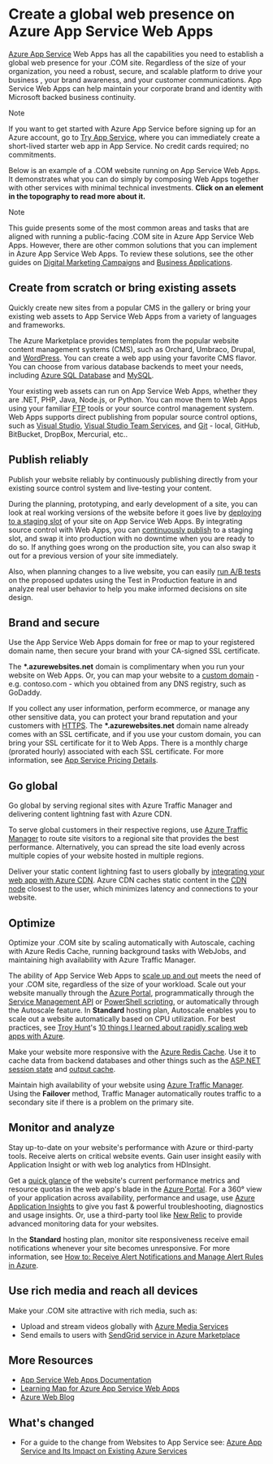 <properties 
    pageTitle="Create a global web presence on Azure App Service Web Apps" 
    description="This guide provides a technical overview of how to host your organization's (.COM) site on Azure App Service Web Apps. This includes deployment, custom domains, SSL, and monitoring." 
    editor="jimbe" 
    manager="wpickett" 
    authors="cephalin" 
    services="app-service\web" 
    documentationCenter=""/>

<tags 
    ms.service="app-service-web" 
    ms.workload="web" 
    ms.tgt_pltfrm="na" 
    ms.devlang="na" 
    ms.topic="article" 
    ms.date="12/10/2015" 
    ms.author="cephalin"/>


# Create a global web presence on Azure App Service Web Apps
[Azure App Service](http://go.microsoft.com/fwlink/?LinkId=529714) Web Apps has all the capabilities you need to establish a global web presence for your .COM site. Regardless of the size of your organization, you need a robust, secure, and scalable platform to drive your business , your brand awareness, and your customer communications. App Service Web Apps can help maintain your corporate brand and identity with Microsoft backed business continuity.

> [!NOTE]
> If you want to get started with Azure App Service before signing up for an Azure account, go to [Try App Service](http://go.microsoft.com/fwlink/?LinkId=523751), where you can immediately create a short-lived starter web app in App Service. No credit cards required; no commitments.
> 
> 
Below is an example of a .COM website running on App Service Web Apps. It demonstrates what you can do simply by composing Web Apps together with other services with minimal technical investments. **Click on an element in the topography to read more about it.** 

<object type="image/svg+xml" data="https://sidneyhcontent.blob.core.windows.net/documentation/corp-website-visio.svg" width="100%" height="100%"></object>

> [!NOTE]
> This guide presents some of the most common areas and tasks that are aligned with running a public-facing .COM site in Azure App Service Web Apps. However, there are other common solutions that you can implement in Azure App Service Web Apps. To review these solutions, see the other guides on [Digital Marketing Campaigns](web-sites-digital-marketing-application-solution-overview.md) and [Business Applications](web-sites-business-application-solution-overview.md).
> 
> 
## Create from scratch or bring existing assets
Quickly create new sites from a popular CMS in the gallery or bring your existing web assets to App Service Web Apps from a variety of languages and frameworks.

The Azure Marketplace provides templates from the popular website content management systems (CMS), such as Orchard, Umbraco, Drupal, and [WordPress](web-sites-php-web-site-gallery.md). You can create a web app using your favorite CMS flavor. You can choose from various database backends to meet your needs, including [Azure SQL Database](web-sites-dotnet-deploy-aspnet-mvc-app-membership-oauth-sql-database.md) and [MySQL](web-sites-php-mysql-deploy-use-git.md).

Your existing web assets can run on App Service Web Apps, whether they are .NET, PHP, Java, Node.js, or Python. You can move them to Web Apps using your familiar [FTP](web-sites-deploy.md#ftp) tools or your source control management system. Web Apps supports direct publishing from popular source control options, such as [Visual Studio](web-sites-dotnet-get-started.md), [Visual Studio Team Services](../cloud-services-continuous-delivery-use-vso.md), and [Git](web-sites-publish-source-control.md) - local, GitHub, BitBucket, DropBox, Mercurial, etc..

## Publish reliably
Publish your website reliably by continuously publishing directly from your existing source control system and live-testing your content. 

During the planning, prototyping, and early development of a site, you can look at real working versions of the website before it goes live by [deploying to a staging slot](web-sites-staged-publishing.md) of your site on App Service Web Apps. By integrating source control with Web Apps, you can [continuously publish](http://rickrainey.com/2014/01/21/continuous-deployment-github-with-azure-web-sites-and-staged-publishing/) to a staging slot, and swap it into production with no downtime when you are ready to do so. If anything goes wrong on the production site, you can also swap it out for a previous version of your site immediately. 

Also, when planning changes to a live website, you can easily [run A/B tests](http://blogs.msdn.com/b/tomholl/archive/2014/11/10/a-b-testing-with-azure-websites.aspx) on the proposed updates using the Test in Production feature in and analyze real user behavior to help you make informed decisions on site design.

## Brand and secure
Use the App Service Web Apps domain for free or map to your registered domain name, then secure your brand with your CA-signed SSL certificate.

The **\*.azurewebsites.net** domain is complimentary when you run your website on Web Apps. Or, you can map your website to a [custom domain](web-sites-custom-domain-name.md) - e.g. contoso.com - which you obtained from any DNS registry, such as GoDaddy.

If you collect any user information, perform ecommerce, or manage any other sensitive data, you can protect your brand reputation and your customers with [HTTPS](web-sites-configure-ssl-certificate.md). The **\*.azurewebsites.net** domain name already comes with an SSL certificate, and if you use your custom domain, you can bring your SSL certificate for it to Web Apps. There is a monthly charge (prorated hourly) associated with each SSL certificate. For more information, see [App Service Pricing Details](/pricing/details/app-service/#ssl-connections).

## Go global
Go global by serving regional sites with Azure Traffic Manager and delivering content lightning fast with Azure CDN.

To serve global customers in their respective regions, use [Azure Traffic Manager](http://www.hanselman.com/blog/CloudPowerHowToScaleAzureWebsitesGloballyWithTrafficManager.aspx) to route site visitors to a regional site that provides the best performance. Alternatively, you can spread the site load evenly across multiple copies of your website hosted in multiple regions.

Deliver your static content lightning fast to users globally by [integrating your web app with Azure CDN](cdn-websites-with-cdn.md). Azure CDN caches static content in the [CDN node](https://msdn.microsoft.com/library/azure/gg680302.aspx) closest to the user, which minimizes latency and connections to your website.

## Optimize
Optimize your .COM site by scaling automatically with Autoscale, caching with Azure Redis Cache, running background tasks with WebJobs, and maintaining high availability with Azure Traffic Manager.

The ability of App Service Web Apps to [scale up and out](web-sites-scale.md) meets the need of your .COM site, regardless of the size of your workload. Scale out your website manually through the [Azure Portal](https://portal.azure.com), programmatically through the [Service Management API](https://msdn.microsoft.com/library/azure/ee460799.aspx) or [PowerShell scripting](https://msdn.microsoft.com/library/azure/jj152841.aspx), or automatically through the Autoscale feature. In **Standard** hosting plan, Autoscale enables you to scale out a website automatically based on CPU utilization. For best practices, see [Troy Hunt](https://twitter.com/troyhunt)'s [10 things I learned about rapidly scaling web apps with Azure](http://www.troyhunt.com/2014/09/10-things-i-learned-about-rapidly.html).

Make your website more responsive with the [Azure Redis Cache](/blog/2014/06/05/mvc-movie-app-with-azure-redis-cache-in-15-minutes/). Use it to cache data from backend databases and other things such as the [ASP.NET session state](https://msdn.microsoft.com/library/azure/dn690522.aspx) and [output cache](https://msdn.microsoft.com/library/azure/dn798898.aspx).

Maintain high availability of your website using [Azure Traffic Manager](http://www.hanselman.com/blog/CloudPowerHowToScaleAzureWebsitesGloballyWithTrafficManager.aspx). Using the **Failover** method, Traffic Manager automatically routes traffic to a secondary site if there is a problem on the primary site.

## Monitor and analyze
Stay up-to-date on your website's performance with Azure or third-party tools. Receive alerts on critical website events. Gain user insight easily with Application Insight or with web log analytics from HDInsight. 

Get a [quick glance](web-sites-monitor.md) of the website's current performance metrics and resource quotas in the web app's blade in the [Azure Portal](https://portal.azure.com). For a 360° view of your application across availability, performance and usage, use [Azure Application Insights](http://blogs.msdn.com/b/visualstudioalm/archive/2015/01/07/application-insights-and-azure-websites.aspx) to give you fast & powerful troubleshooting, diagnostics and usage insights. Or, use a third-party tool like [New Relic](../store-new-relic-cloud-services-dotnet-application-performance-management.md) to provide advanced monitoring data for your websites.

In the **Standard** hosting plan, monitor site responsiveness receive email notifications whenever your site becomes unresponsive. For more information, see [How to: Receive Alert Notifications and Manage Alert Rules in Azure](http://msdn.microsoft.com/library/windowsazure/dn306638.aspx).

## Use rich media and reach all devices
Make your .COM site attractive with rich media, such as:

* Upload and stream videos globally with [Azure Media Services](http://blogs.technet.com/b/cbernier/archive/2013/09/03/windows-azure-media-services-and-web-sites.aspx)
* Send emails to users with [SendGrid service in Azure Marketplace](sendgrid-dotnet-how-to-send-email.md)

## More Resources
* [App Service Web Apps Documentation](/services/app-service/web/)
* [Learning Map for Azure App Service Web Apps](websites-learning-map.md)
* [Azure Web Blog](/blog/topics/web/)

## What's changed
* For a guide to the change from Websites to App Service see: [Azure App Service and Its Impact on Existing Azure Services](http://go.microsoft.com/fwlink/?LinkId=529714)


[Azure App Service]: /services/app-service/web/

[WordPress]:web-sites-php-web-site-gallery.md
[MySQL]:web-sites-php-mysql-deploy-use-git.md
[Azure SQL Database]:web-sites-dotnet-deploy-aspnet-mvc-app-membership-oauth-sql-database.md
[FTP]:web-sites-deploy.md#ftp
[Visual Studio]:web-sites-dotnet-get-started.md
[Visual Studio Team Services]:../cloud-services-continuous-delivery-use-vso.md
[Git]:web-sites-publish-source-control.md

[deploying to a staging slot]:web-sites-staged-publishing.md 
[continuously publish]:http://rickrainey.com/2014/01/21/continuous-deployment-github-with-azure-web-sites-and-staged-publishing/
[run A/B tests]:http://blogs.msdn.com/b/tomholl/archive/2014/11/10/a-b-testing-with-azure-websites.aspx

[custom domain]:web-sites-custom-domain-name.md
[HTTPS]:web-sites-configure-ssl-certificate.md
[App Service Pricing Details]: /pricing/details/app-service/#ssl-connections

[Azure Traffic Manager]:http://www.hanselman.com/blog/CloudPowerHowToScaleAzureWebsitesGloballyWithTrafficManager.aspx
[integrating your web app with Azure CDN]:cdn-websites-with-cdn.md 
[CDN node]:https://msdn.microsoft.com/library/azure/gg680302.aspx

[scale up and out]:web-sites-scale.md
[Azure Management Portal]:http://manage.windowsazure.com/
[Service Management API]:https://msdn.microsoft.com/library/azure/ee460799.aspx
[PowerShell scripting]:https://msdn.microsoft.com/library/azure/jj152841.aspx
[Troy Hunt]:https://twitter.com/troyhunt
[10 things I learned about rapidly scaling web apps with Azure]:http://www.troyhunt.com/2014/09/10-things-i-learned-about-rapidly.html
[Azure Redis Cache]:/blog/2014/06/05/mvc-movie-app-with-azure-redis-cache-in-15-minutes/
[ASP.NET session state]:https://msdn.microsoft.com/library/azure/dn690522.aspx
[output cache]:https://msdn.microsoft.com/library/azure/dn798898.aspx

[quick glance]:web-sites-monitor.md
[Azure Application Insights]:http://blogs.msdn.com/b/visualstudioalm/archive/2015/01/07/application-insights-and-azure-websites.aspx
[New Relic]:../store-new-relic-cloud-services-dotnet-application-performance-management.md
[How to: Receive Alert Notifications and Manage Alert Rules in Azure]:http://msdn.microsoft.com/library/windowsazure/dn306638.aspx

[Azure Media Services]:http://blogs.technet.com/b/cbernier/archive/2013/09/03/windows-azure-media-services-and-web-sites.aspx
[SendGrid service in Azure Marketplace]:sendgrid-dotnet-how-to-send-email.md


